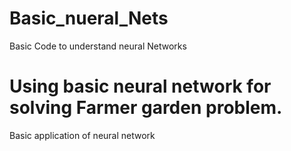 # Basic_nueral_Nets
Basic Code to understand neural Networks



# Using basic neural network for solving Farmer garden problem.
Basic application of neural network
